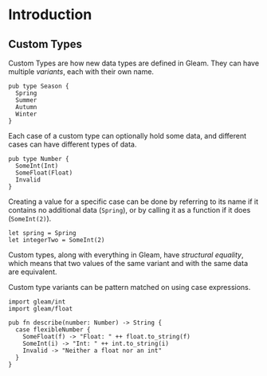# Introduction

## Custom Types

Custom Types are how new data types are defined in Gleam. They can have multiple _variants_, each with their own name.

```gleam
pub type Season {
  Spring
  Summer
  Autumn
  Winter
}
```

Each case of a custom type can optionally hold some data, and different cases can have different types of data.

```gleam
pub type Number {
  SomeInt(Int)
  SomeFloat(Float)
  Invalid
}
```

Creating a value for a specific case can be done by referring to its name if it contains no additional data (`Spring`), or by calling it as a function if it does (`SomeInt(2)`).

```gleam
let spring = Spring
let integerTwo = SomeInt(2)
```

Custom types, along with everything in Gleam, have _structural equality_, which means that two values of the same variant and with the same data are equivalent.

Custom type variants can be pattern matched on using case expressions.

```gleam
import gleam/int
import gleam/float

pub fn describe(number: Number) -> String {
  case flexibleNumber {
    SomeFloat(f) -> "Float: " ++ float.to_string(f)
    SomeInt(i) -> "Int: " ++ int.to_string(i)
    Invalid -> "Neither a float nor an int"
  }
}
```
